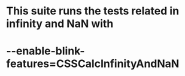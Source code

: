# This suite runs the tests related in infinity and NaN with
# --enable-blink-features=CSSCalcInfinityAndNaN
